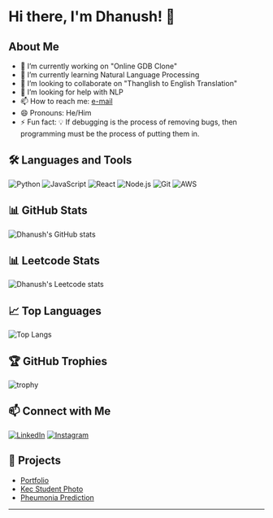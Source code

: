# Hi there, I'm Dhanush! 👋

## About Me
- 🔭 I’m currently working on "Online GDB Clone"
- 🌱 I’m currently learning Natural Language Processing
- 👯 I’m looking to collaborate on "Thanglish to English Translation"
- 🤔 I’m looking for help with NLP
- 📫 How to reach me: [e-mail](mailto:gdhanush270@gmail.com)
- 😄 Pronouns: He/Him
- ⚡ Fun fact:  💡 If debugging is the process of removing bugs, then programming must be the process of putting them in.

## 🛠️ Languages and Tools
![Python](https://img.shields.io/badge/Python-3776AB?style=for-the-badge&logo=python&logoColor=white)
![JavaScript](https://img.shields.io/badge/JavaScript-323330?style=for-the-badge&logo=javascript&logoColor=F7DF1E)
![React](https://img.shields.io/badge/React-20232A?style=for-the-badge&logo=react&logoColor=61DAFB)
![Node.js](https://img.shields.io/badge/Node.js-43853D?style=for-the-badge&logo=node-dot-js&logoColor=white)
![Git](https://img.shields.io/badge/Git-F05032?style=for-the-badge&logo=git&logoColor=white)
![AWS](https://img.shields.io/badge/AWS-232F3E?style=for-the-badge&logo=amazon-aws&logoColor=white)

## 📊 GitHub Stats
![Dhanush's GitHub stats](https://github-readme-stats.vercel.app/api?username=gdhanush27&show_icons=true&theme=radical)

## 📊 Leetcode Stats
![Dhanush's Leetcode stats](https://leetcard.jacoblin.cool/gdhanush270?theme=dark&font=Antic%20Didone&ext=heatmap)

## 📈 Top Languages
![Top Langs](https://github-readme-stats.vercel.app/api/top-langs/?username=gdhanush27&layout=compact&theme=radical)

## 🏆 GitHub Trophies
![trophy](https://github-profile-trophy.vercel.app/?username=gdhanush27&theme=radical)

## 📫 Connect with Me
[![LinkedIn](https://img.shields.io/badge/LinkedIn-0A66C2?style=for-the-badge&logo=linkedin&logoColor=white)](https://www.linkedin.com/in/dhanush-gunasekaran/)
[![Instagram](https://img.shields.io/badge/Instagram-E4405F?style=for-the-badge&logo=instagram&logoColor=white)](https://www.instagram.com/gdhanush270)

## 🎨 Projects
- [Portfolio](https://gdhanush270.me/)
- [Kec Student Photo](https://quantumzen.tech/)
- [Pheumonia Prediction](https://pneumonia-pred.gdhanush270.me/)

---
